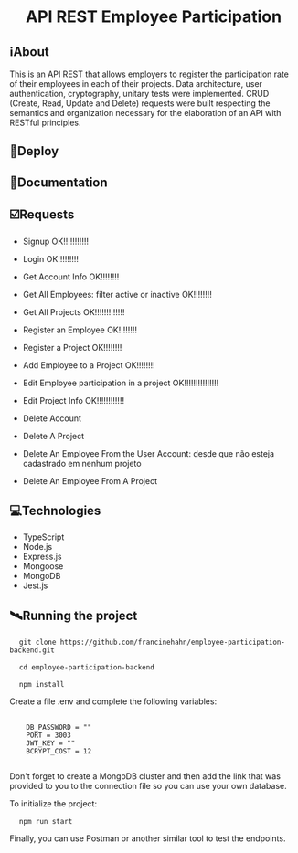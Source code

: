 <h1 align="center">API REST Employee Participation</h1>

##  ℹ️About
This is an API REST that allows employers to register the participation rate of their employees in each of their projects. Data architecture, user authentication, cryptography, unitary tests were implemented. CRUD (Create, Read, Update and Delete) requests were built respecting the semantics and organization necessary for the elaboration of an API with RESTful principles.

## 🔗Deploy

## 🔗Documentation

## ☑️Requests
- Signup OK!!!!!!!!!!!
- Login OK!!!!!!!!!
- Get Account Info OK!!!!!!!!
- Get All Employees: filter active or inactive OK!!!!!!!!
- Get All Projects OK!!!!!!!!!!!!!
- Register an Employee OK!!!!!!!!
- Register a Project OK!!!!!!!!
- Add Employee to a Project OK!!!!!!!!
- Edit Employee participation in a project OK!!!!!!!!!!!!!!!
- Edit Project Info OK!!!!!!!!!!!!

- Delete Account
- Delete A Project
- Delete An Employee From the User Account: desde que não esteja cadastrado em nenhum projeto
- Delete An Employee From A Project

## 💻Technologies
- TypeScript
- Node.js
- Express.js
- Mongoose
- MongoDB
- Jest.js

## 🛰Running the project
<pre>
  <code>git clone https://github.com/francinehahn/employee-participation-backend.git</code>
</pre>

<pre>
  <code>cd employee-participation-backend</code>
</pre>

<pre>
  <code>npm install</code>
</pre>

Create a file .env and complete the following variables:
<pre>
  <code>
    DB_PASSWORD = ""
    PORT = 3003
    JWT_KEY = ""
    BCRYPT_COST = 12
  </code>
</pre>

Don't forget to create a MongoDB cluster and then add the link that was provided to you to the connection file so you can use your own database.

To initialize the project:
<pre>
  <code>npm run start</code>
</pre>

Finally, you can use Postman or another similar tool to test the endpoints.


